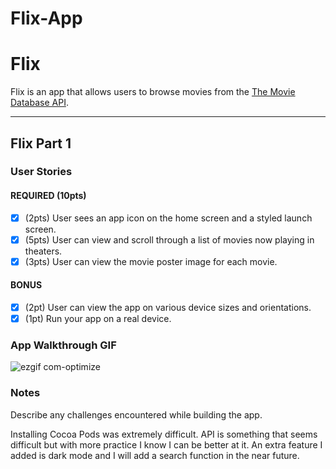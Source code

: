 # Flix-App
# Flix

Flix is an app that allows users to browse movies from the [The Movie Database API](http://docs.themoviedb.apiary.io/#).

---

## Flix Part 1

### User Stories

#### REQUIRED (10pts)
- [X] (2pts) User sees an app icon on the home screen and a styled launch screen.
- [X] (5pts) User can view and scroll through a list of movies now playing in theaters.
- [X] (3pts) User can view the movie poster image for each movie.

#### BONUS
- [X] (2pt) User can view the app on various device sizes and orientations.
- [X] (1pt) Run your app on a real device.

### App Walkthrough GIF

![ezgif com-optimize](https://user-images.githubusercontent.com/88856401/133183355-30d0a475-a744-4762-9ff4-ac0921c140c0.gif)




### Notes
Describe any challenges encountered while building the app.

Installing Cocoa Pods was extremely difficult. API is something that seems difficult but with more practice I know I can be better at it. An extra feature I added is dark mode and I will add a search function in the near future. 
